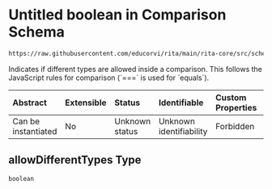 # Untitled boolean in Comparison Schema

```txt
https://raw.githubusercontent.com/educorvi/rita/main/rita-core/src/schema/comparison.json#/properties/allowDifferentTypes
```

Indicates if different types are allowed inside a comparison. This follows the JavaScript rules for comparison (´===´ is used for ´equals´).

| Abstract            | Extensible | Status         | Identifiable            | Custom Properties | Additional Properties | Access Restrictions | Defined In                                                                   |
| :------------------ | :--------- | :------------- | :---------------------- | :---------------- | :-------------------- | :------------------ | :--------------------------------------------------------------------------- |
| Can be instantiated | No         | Unknown status | Unknown identifiability | Forbidden         | Allowed               | none                | [comparison.json\*](../../src/schema/comparison.json "open original schema") |

## allowDifferentTypes Type

`boolean`
